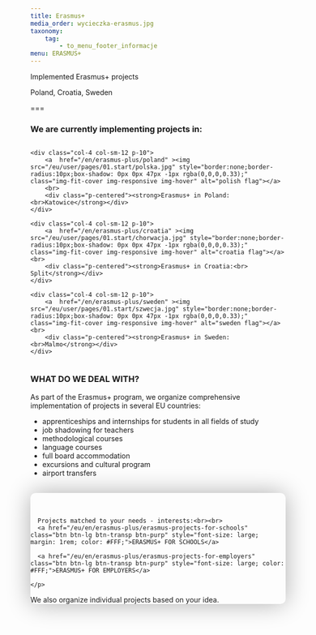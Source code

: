 ```yaml
---
title: Erasmus+
media_order: wycieczka-erasmus.jpg
taxonomy:
    tag:
        - to_menu_footer_informacje
menu: ERASMUS+
---
```


Implemented Erasmus+ projects

Poland, Croatia, Sweden 

===

### We are currently implementing projects in:
 
 <div class="columns" style="margin-bottom: 20px;">

    <div class="col-4 col-sm-12 p-10">
        <a  href="/en/erasmus-plus/poland" ><img src="/eu/user/pages/01.start/polska.jpg" style="border:none;border-radius:10px;box-shadow: 0px 0px 47px -1px rgba(0,0,0,0.33);" class="img-fit-cover img-responsive img-hover" alt="polish flag"></a>
        <br>
        <div class="p-centered"><strong>Erasmus+ in Poland:<br>Katowice</strong></div>
    </div>

    <div class="col-4 col-sm-12 p-10">
        <a  href="/en/erasmus-plus/croatia" ><img src="/eu/user/pages/01.start/chorwacja.jpg" style="border:none;border-radius:10px;box-shadow: 0px 0px 47px -1px rgba(0,0,0,0.33);" class="img-fit-cover img-responsive img-hover" alt="croatia flag"></a>        <br>
        <div class="p-centered"><strong>Erasmus+ in Croatia:<br> Split</strong></div>
    </div>

    <div class="col-4 col-sm-12 p-10">
        <a  href="/en/erasmus-plus/sweden" ><img src="/eu/user/pages/01.start/szwecja.jpg" style="border:none;border-radius:10px;box-shadow: 0px 0px 47px -1px rgba(0,0,0,0.33);" class="img-fit-cover img-responsive img-hover" alt="sweden flag"></a> <br>
        <div class="p-centered"><strong>Erasmus+ in Sweden: <br>Malmo</strong></div>
    </div>

</div>




### WHAT DO WE DEAL WITH?

As part of the Erasmus+ program, we organize comprehensive implementation of projects in several EU countries:

* apprenticeships and internships for students in all fields of study
* job shadowing for teachers
* methodological courses
* language courses
* full board accommodation
* excursions and cultural program
* airport transfers

<br>

<div class="empty" id="emptyDark" style="border-radius:10px; box-shadow: 0px 0px 47px -1px rgba(0,0,0,0.33);"> 
    <i class="fa-regular fa-handshake" style="margin-right: 10px; color: #fa4bb1; font-size: 3rem;"></i><br><br>
  <p>
      
      Projects matched to your needs - interests:<br><br>
      <a href="/eu/en/erasmus-plus/erasmus-projects-for-schools" class="btn btn-lg btn-transp btn-purp" style="font-size: large; margin: 1rem; color: #FFF;">ERASMUS+ FOR SCHOOLS</a> 
    
      <a href="/eu/en/erasmus-plus/erasmus-projects-for-employers" class="btn btn-lg btn-transp btn-purp" style="font-size: large; color: #FFF;">ERASMUS+ FOR EMPLOYERS</a>
    
    </p>
  <p class="empty-subtitle">We also organize individual projects based on your idea.</p>
</div>